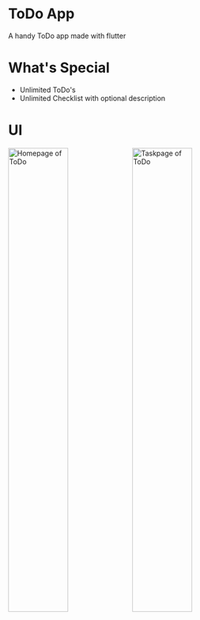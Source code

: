 # ToDo App
A handy ToDo app made with flutter
# What's Special
- Unlimited ToDo's
- Unlimited Checklist with optional description

# UI
<img alt="Homepage of ToDo" src="https://www.linkpicture.com/q/20220330_105213.jpg" width="49%"> <img alt="Taskpage of ToDo" src="https://www.linkpicture.com/q/20220330_104255.jpg" width="49%">


